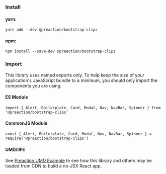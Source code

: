 ### Install

#### yarn:

`yarn add --dev @preaction/bootstrap-clips`

#### npm:

`npm install --save-dev @preaction/bootstrap-clips`

### Import

This library uses named exports only. To help keep the size of your application's JavaScript bundle to a minimum, you should only import the components you are using.

#### ES Module

`import { Alert, Boilerplate, Card, Modal, Nav, NavBar, Spinner } from '@preaction/bootstrap-clips'`

#### CommonJS Module

`const { Alert, Boilerplate, Card, Modal, Nav, NavBar, Spinner } = require('@preaction/bootstrap-clips')`

#### UMD/IIFE

See [Preaction UMD Example](https://duhdugg.github.io/preaction-umd-examples/) to see how this library and others may be loaded from CDN to build a no-JSX React app.
